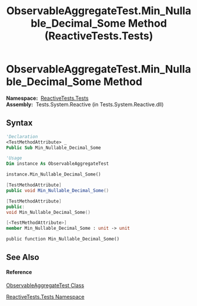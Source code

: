 ﻿---
title: ObservableAggregateTest.Min_Nullable_Decimal_Some Method  (ReactiveTests.Tests)
TOCTitle: Min_Nullable_Decimal_Some Method
ms:assetid: M:ReactiveTests.Tests.ObservableAggregateTest.Min_Nullable_Decimal_Some
ms:mtpsurl: https://msdn.microsoft.com/en-us/library/reactivetests.tests.observableaggregatetest.min_nullable_decimal_some(v=VS.103)
ms:contentKeyID: 36620575
ms.date: 06/28/2011
mtps_version: v=VS.103
f1_keywords:
- ReactiveTests.Tests.ObservableAggregateTest.Min_Nullable_Decimal_Some
dev_langs:
- CSharp
- JScript
- VB
- FSharp
- c++
---

# ObservableAggregateTest.Min\_Nullable\_Decimal\_Some Method

**Namespace:**  [ReactiveTests.Tests](hh289046\(v=vs.103\).md)  
**Assembly:**  Tests.System.Reactive (in Tests.System.Reactive.dll)

## Syntax

``` vb
'Declaration
<TestMethodAttribute> _
Public Sub Min_Nullable_Decimal_Some
```

``` vb
'Usage
Dim instance As ObservableAggregateTest

instance.Min_Nullable_Decimal_Some()
```

``` csharp
[TestMethodAttribute]
public void Min_Nullable_Decimal_Some()
```

``` c++
[TestMethodAttribute]
public:
void Min_Nullable_Decimal_Some()
```

``` fsharp
[<TestMethodAttribute>]
member Min_Nullable_Decimal_Some : unit -> unit 
```

``` jscript
public function Min_Nullable_Decimal_Some()
```

## See Also

#### Reference

[ObservableAggregateTest Class](hh314823\(v=vs.103\).md)

[ReactiveTests.Tests Namespace](hh289046\(v=vs.103\).md)

